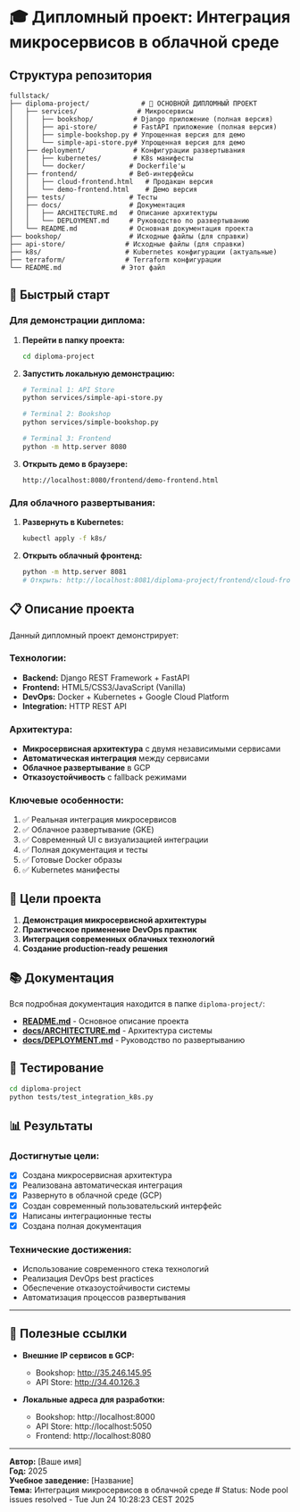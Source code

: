 # 🎓 Дипломный проект: Интеграция микросервисов в облачной среде

## Структура репозитория

```
fullstack/
├── diploma-project/             # 🎯 ОСНОВНОЙ ДИПЛОМНЫЙ ПРОЕКТ
│   ├── services/               # Микросервисы
│   │   ├── bookshop/          # Django приложение (полная версия)
│   │   ├── api-store/         # FastAPI приложение (полная версия)
│   │   ├── simple-bookshop.py # Упрощенная версия для демо
│   │   └── simple-api-store.py# Упрощенная версия для демо
│   ├── deployment/            # Конфигурации развертывания
│   │   ├── kubernetes/        # K8s манифесты
│   │   └── docker/           # Dockerfile'ы
│   ├── frontend/             # Веб-интерфейсы
│   │   ├── cloud-frontend.html   # Продакшн версия
│   │   └── demo-frontend.html    # Демо версия
│   ├── tests/                # Тесты
│   ├── docs/                 # Документация
│   │   ├── ARCHITECTURE.md   # Описание архитектуры
│   │   └── DEPLOYMENT.md     # Руководство по развертыванию
│   └── README.md             # Основная документация проекта
├── bookshop/                 # Исходные файлы (для справки)
├── api-store/               # Исходные файлы (для справки)
├── k8s/                     # Kubernetes конфигурации (актуальные)
├── terraform/               # Terraform конфигурации
└── README.md               # Этот файл
```

## 🚀 Быстрый старт

### Для демонстрации диплома:

1. **Перейти в папку проекта:**
   ```bash
   cd diploma-project
   ```

2. **Запустить локальную демонстрацию:**
   ```bash
   # Terminal 1: API Store
   python services/simple-api-store.py
   
   # Terminal 2: Bookshop  
   python services/simple-bookshop.py
   
   # Terminal 3: Frontend
   python -m http.server 8080
   ```

3. **Открыть демо в браузере:**
   ```
   http://localhost:8080/frontend/demo-frontend.html
   ```

### Для облачного развертывания:

1. **Развернуть в Kubernetes:**
   ```bash
   kubectl apply -f k8s/
   ```

2. **Открыть облачный фронтенд:**
   ```bash
   python -m http.server 8081
   # Открыть: http://localhost:8081/diploma-project/frontend/cloud-frontend.html
   ```

## 📋 Описание проекта

Данный дипломный проект демонстрирует:

### Технологии:
- **Backend:** Django REST Framework + FastAPI
- **Frontend:** HTML5/CSS3/JavaScript (Vanilla)
- **DevOps:** Docker + Kubernetes + Google Cloud Platform
- **Integration:** HTTP REST API

### Архитектура:
- **Микросервисная архитектура** с двумя независимыми сервисами
- **Автоматическая интеграция** между сервисами
- **Облачное развертывание** в GCP
- **Отказоустойчивость** с fallback режимами

### Ключевые особенности:
1. ✅ Реальная интеграция микросервисов
2. ✅ Облачное развертывание (GKE)
3. ✅ Современный UI с визуализацией интеграции
4. ✅ Полная документация и тесты
5. ✅ Готовые Docker образы
6. ✅ Kubernetes манифесты

## 🎯 Цели проекта

1. **Демонстрация микросервисной архитектуры**
2. **Практическое применение DevOps практик**
3. **Интеграция современных облачных технологий**
4. **Создание production-ready решения**

## 📚 Документация

Вся подробная документация находится в папке `diploma-project/`:

- **[README.md](diploma-project/README.md)** - Основное описание проекта
- **[docs/ARCHITECTURE.md](diploma-project/docs/ARCHITECTURE.md)** - Архитектура системы
- **[docs/DEPLOYMENT.md](diploma-project/docs/DEPLOYMENT.md)** - Руководство по развертыванию

## 🧪 Тестирование

```bash
cd diploma-project
python tests/test_integration_k8s.py
```

## 📊 Результаты

### Достигнутые цели:
- [x] Создана микросервисная архитектура
- [x] Реализована автоматическая интеграция
- [x] Развернуто в облачной среде (GCP)
- [x] Создан современный пользовательский интерфейс
- [x] Написаны интеграционные тесты
- [x] Создана полная документация

### Технические достижения:
- Использование современного стека технологий
- Реализация DevOps best practices
- Обеспечение отказоустойчивости системы
- Автоматизация процессов развертывания

---

## 🔗 Полезные ссылки

- **Внешние IP сервисов в GCP:**
  - Bookshop: http://35.246.145.95
  - API Store: http://34.40.126.3

- **Локальные адреса для разработки:**
  - Bookshop: http://localhost:8000
  - API Store: http://localhost:5050
  - Frontend: http://localhost:8080

---

**Автор:** [Ваше имя]  
**Год:** 2025  
**Учебное заведение:** [Название]  
**Тема:** Интеграция микросервисов в облачной среде # Status: Node pool issues resolved - Tue Jun 24 10:28:23 CEST 2025
